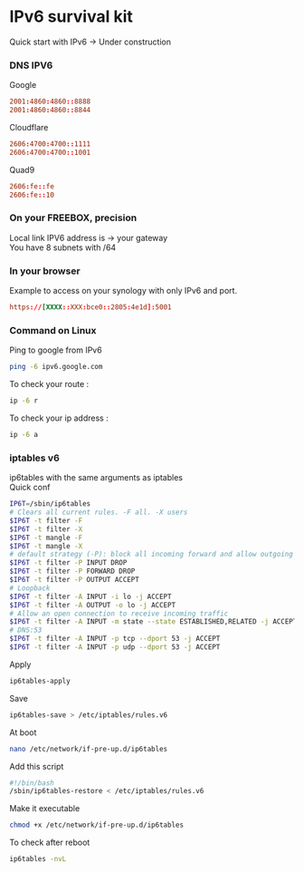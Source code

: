 # IPv6 survival kit
Quick start with IPv6 -> Under construction

### DNS IPV6 ###
Google   
```conf
2001:4860:4860::8888
2001:4860:4860::8844
```

Cloudflare    
```conf
2606:4700:4700::1111
2606:4700:4700::1001
```

Quad9    
```conf
2606:fe::fe
2606:fe::10
```

### On your FREEBOX, precision ###    
Local link IPV6 address is -> your gateway   
You have 8 subnets with /64

### In your browser ###   
Example to access on your synology with only IPv6 and port.   
```conf
https://[XXXX::XXX:bce0::2805:4e1d]:5001
```

### Command on Linux ###
Ping to google from IPv6
```bash
ping -6 ipv6.google.com
```

To check your route :   
```bash
ip -6 r
```

To check your ip address :   
```bash
ip -6 a
```

### iptables v6 ###
ip6tables with the same arguments as iptables   
Quick conf 

```bash
IP6T=/sbin/ip6tables
# Clears all current rules. -F all. -X users
$IP6T -t filter -F
$IP6T -t filter -X
$IP6T -t mangle -F
$IP6T -t mangle -X
# default strategy (-P): block all incoming forward and allow outgoing
$IP6T -t filter -P INPUT DROP
$IP6T -t filter -P FORWARD DROP
$IP6T -t filter -P OUTPUT ACCEPT
# Loopback
$IP6T -t filter -A INPUT -i lo -j ACCEPT
$IP6T -t filter -A OUTPUT -o lo -j ACCEPT
# Allow an open connection to receive incoming traffic
$IP6T -t filter -A INPUT -m state --state ESTABLISHED,RELATED -j ACCEPT
# DNS:53
$IP6T -t filter -A INPUT -p tcp --dport 53 -j ACCEPT
$IP6T -t filter -A INPUT -p udp --dport 53 -j ACCEPT
```

Apply   
```bash
ip6tables-apply
```
Save   
```bash
ip6tables-save > /etc/iptables/rules.v6
```
At boot   
```bash
nano /etc/network/if-pre-up.d/ip6tables
```
Add this script   
```bash
#!/bin/bash
/sbin/ip6tables-restore < /etc/iptables/rules.v6
```
Make it executable   
```bash
chmod +x /etc/network/if-pre-up.d/ip6tables
```

To check after reboot   
```bash
ip6tables -nvL
```
